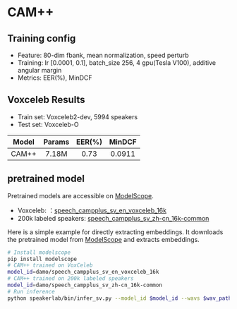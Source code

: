 # CAM++

## Training config
- Feature: 80-dim fbank, mean normalization, speed perturb
- Training: lr [0.0001, 0.1], batch_size 256, 4 gpu(Tesla V100), additive angular margin
- Metrics: EER(%), MinDCF

## Voxceleb Results
- Train set: Voxceleb2-dev, 5994 speakers
- Test set: Voxceleb-O

| Model | Params | EER(%) | MinDCF |
|:-----:|:------:|:------:|:------:|
| CAM++ | 7.18M  | 0.73 | 0.0911 |

## pretrained model
Pretrained models are accessible on [ModelScope](https://www.modelscope.cn/models).

- Voxceleb: ：[speech_campplus_sv_en_voxceleb_16k](https://modelscope.cn/models/damo/speech_campplus_sv_en_voxceleb_16k/summary)
- 200k labeled speakers: [speech_campplus_sv_zh-cn_16k-common](https://www.modelscope.cn/models/damo/speech_campplus_sv_zh-cn_16k-common/summary)

Here is a simple example for directly extracting embeddings. It downloads the pretrained model from [ModelScope](https://www.modelscope.cn/models) and extracts embeddings.
``` sh
# Install modelscope
pip install modelscope
# CAM++ trained on VoxCeleb
model_id=damo/speech_campplus_sv_en_voxceleb_16k
# CAM++ trained on 200k labeled speakers
model_id=damo/speech_campplus_sv_zh-cn_16k-common
# Run inference
python speakerlab/bin/infer_sv.py --model_id $model_id --wavs $wav_path
```
